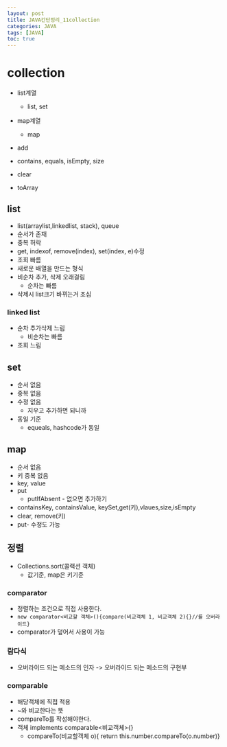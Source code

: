 ```yaml
---
layout: post
title: JAVA간단정리_11collection
categories: JAVA
tags: [JAVA]
toc: true
---
```


# collection
- list계열
  - list, set
- map계열
  - map 

- add
- contains, equals, isEmpty, size
- clear
- toArray


## list
- list(arraylist,linkedlist, stack), queue
- 순서가 존재
- 중복 허락
- get, indexof, remove(index), set(index, e)수정
- 조회 빠름
- 새로운 배열을 만드는 형식
- 비순차 추가, 삭제 오래걸림
  - 순차는 빠름
- 삭제시 list크기 바뀌는거 조심

### linked list
- 순차 추가삭제 느림
  - 비순차는 빠름
- 조회 느림

## set
- 순서 없음
- 중복 없음
- 수정 없음
  - 지우고 추가하면 되니까
- 동일 기준
  - equeals, hashcode가 동일


## map
- 순서 없음
- 키 중복 없음
- key, value
- put
  - putIfAbsent - 없으면 추가하기
- containsKey, containsValue, keySet,get(키),vlaues,size,isEmpty
- clear, remove(키)
- put- 수정도 가능


## 정렬
- Collections.sort(콜랙션 객체)
  - 값기준, map은 키기준

### comparator
- 정렬하는 조건으로 직접 사용한다.
- `new comparator<비교할 객체>(){compare(비교객체 1, 비교객체 2){}//를 오버라이드}`
- comparator가 덮어서 사용이 가능

### 람다식
- 오버라이드 되는 메소드의 인자 -> 오버라이드 되는 메소드의 구현부

### comparable
- 해당객체에 직접 적용
- ~와 비교한다는 뜻
- compareTo를 작성해야한다.
- 객체 implements comparable<비교객체>{}
  - compareTo(비교할객체 o){ return this.number.compareTo(o.number)}